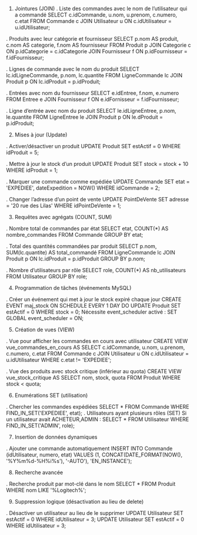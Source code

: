 
 1. Jointures (JOIN)
. Liste des commandes avec le nom de l’utilisateur qui a commandé
SELECT c.idCommande, u.nom, u.prenom, c.numero, c.etat
FROM Commande c
JOIN Utilisateur u ON c.idUtilisateur = u.idUtilisateur;

. Produits avec leur catégorie et fournisseur
SELECT p.nom AS produit, c.nom AS categorie, f.nom AS fournisseur
FROM Produit p
JOIN Categorie c ON p.idCategorie = c.idCategorie
JOIN Fournisseur f ON p.idFournisseur = f.idFournisseur;

. Lignes de commande avec le nom du produit
SELECT lc.idLigneCommande, p.nom, lc.quantite
FROM LigneCommande lc
JOIN Produit p ON lc.idProduit = p.idProduit;

. Entrées avec nom du fournisseur
SELECT e.idEntree, f.nom, e.numero
FROM Entree e
JOIN Fournisseur f ON e.idFornisseur = f.idFournisseur;

. Ligne d’entrée avec nom du produit
SELECT le.idLigneEntree, p.nom, le.quantite
FROM LigneEntree le
JOIN Produit p ON le.dProduit = p.idProduit;

2. Mises à jour (Update)

. Activer/désactiver un produit
UPDATE Produit SET estActif = 0 WHERE idProduit = 5;

. Mettre à jour le stock d’un produit
UPDATE Produit SET stock = stock + 10 WHERE idProduit = 1;

. Marquer une commande comme expédiée
UPDATE Commande SET etat = 'EXPEDIEE', dateExpedition = NOW() WHERE idCommande = 2;

. Changer l’adresse d’un point de vente
UPDATE PointDeVente
SET adresse = '20 rue des Lilas'
WHERE idPointDeVente = 1;

 3. Requêtes avec agrégats (COUNT, SUM)
 
. Nombre total de commandes par état
SELECT etat, COUNT(*) AS nombre_commandes
FROM Commande
GROUP BY etat;

. Total des quantités commandées par produit
SELECT p.nom, SUM(lc.quantite) AS total_commandé
FROM LigneCommande lc
JOIN Produit p ON lc.idProduit = p.idProduit
GROUP BY p.nom;

. Nombre d’utilisateurs par rôle
SELECT role, COUNT(*) AS nb_utilisateurs
FROM Utilisateur
GROUP BY role;

4. Programmation de tâches (événements MySQL)

. Créer un événement qui met à jour le stock expiré chaque jour
CREATE EVENT maj_stock
ON SCHEDULE EVERY 1 DAY DO
  UPDATE Produit SET estActif = 0 WHERE stock = 0;
 Nécessite event_scheduler activé :
SET GLOBAL event_scheduler = ON;

 5. Création de vues (VIEW)
 
. Vue pour afficher les commandes en cours avec utilisateur
CREATE VIEW vue_commandes_en_cours AS
SELECT c.idCommande, u.nom, u.prenom, c.numero, c.etat
FROM Commande c
JOIN Utilisateur u ON c.idUtilisateur = u.idUtilisateur
WHERE c.etat != 'EXPEDIEE';

. Vue des produits avec stock critique (inférieur au quota)
CREATE VIEW vue_stock_critique AS
SELECT nom, stock, quota
FROM Produit
WHERE stock < quota;

6. Enumérations SET (utilisation)

. Chercher les commandes expédiées
SELECT * FROM Commande WHERE FIND_IN_SET('EXPEDIEE', etat);
. Utilisateurs ayant plusieurs rôles (SET)
Si un utilisateur avait ACHETEUR,ADMIN :
SELECT * FROM Utilisateur WHERE FIND_IN_SET('ADMIN', role);

7. Insertion de données dynamiques

. Ajouter une commande automatiquement
INSERT INTO Commande (idUtilisateur, numero, etat)
VALUES (1, CONCAT(DATE_FORMAT(NOW(), '%Y%m%d-%H%i%s'), '-AUTO'), 'EN_INSTANCE');

8. Recherche avancée

. Recherche produit par mot-clé dans le nom
SELECT * FROM Produit WHERE nom LIKE '%Logitech%';

9. Suppression logique (désactivation au lieu de delete)

. Désactiver un utilisateur au lieu de le supprimer
UPDATE Utilisateur SET estActif = 0 WHERE idUtilisateur = 3;
UPDATE Utilisateur SET estActif = 0 WHERE idUtilisateur = 3;
